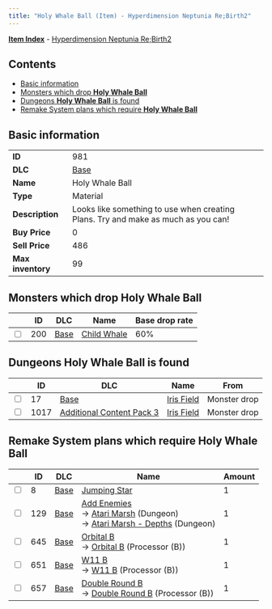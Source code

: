 ```yaml
---
title: "Holy Whale Ball (Item) - Hyperdimension Neptunia Re;Birth2"
---
```


[**Item Index**](/neptunia/rb2/item/index.html) - [Hyperdimension Neptunia Re;Birth2](/neptunia/rb2)

## Contents

- [Basic information](#basic-information)
- [Monsters which drop **Holy Whale Ball**](#monsters-which-drop-holy-whale-ball)
- [Dungeons **Holy Whale Ball** is found](#dungeons-holy-whale-ball-is-found)
- [Remake System plans which require **Holy Whale Ball**](#remake-system-plans-which-require-holy-whale-ball)

## Basic information

|   |   |
| -- | -- |
| **ID** | 981 |
| **DLC** | [Base](/neptunia/rb2/dlc/0-base.html) |
| **Name** | Holy Whale Ball |
| **Type** | Material |
| **Description** | Looks like something to use when creating Plans. Try and make as much as you can! |
| **Buy Price** | 0 |
| **Sell Price** | 486 |
| **Max inventory** | 99 |

## Monsters which drop **Holy Whale Ball**

|    | ID | DLC | Name | Base drop rate |
| -- | -- | --- | ---- | -------------- |
| <input type="checkbox" id="rb2-monster-0-200" class="trackbox" /> | 200 | [Base](/neptunia/rb2/dlc/0-base.html) | [Child Whale](/neptunia/rb2/monster/0-200-child-whale.html) | 60% |

## Dungeons **Holy Whale Ball** is found

|    | ID | DLC | Name | From |
| -- | -- | --- | ---- | ---- |
| <input type="checkbox" id="rb2-dungeon-0-17" class="trackbox" /> | 17 | [Base](/neptunia/rb2/dlc/0-base.html) | [Iris Field](/neptunia/rb2/dungeon/0-17-iris-field.html) | Monster drop |
| <input type="checkbox" id="rb2-dungeon-5-1017" class="trackbox" /> | 1017 | [Additional Content Pack 3](/neptunia/rb2/dlc/5-pack3.html) | [Iris Field](/neptunia/rb2/dungeon/5-1017-iris-field.html) | Monster drop |

## Remake System plans which require **Holy Whale Ball**

|    | ID | DLC | Name | Amount |
| -- | -- | --- | ---- | ------ |
| <input type="checkbox" id="rb2-remake-0-8" class="trackbox" /> | 8 | [Base](/neptunia/rb2/dlc/0-base.html) | [Jumping Star](/neptunia/rb2/remake/0-8-jumping-star.html) | 1 |
| <input type="checkbox" id="rb2-remake-0-129" class="trackbox" /> | 129 | [Base](/neptunia/rb2/dlc/0-base.html) | [Add Enemies](/neptunia/rb2/remake/0-129-add-enemies.html)<br />→ [Atari Marsh](/neptunia/rb2/dungeon/0-18-atari-marsh.html) (Dungeon)<br />→ [Atari Marsh - Depths](/neptunia/rb2/dungeon/0-19-atari-marsh-depths.html) (Dungeon) | 1 |
| <input type="checkbox" id="rb2-remake-0-645" class="trackbox" /> | 645 | [Base](/neptunia/rb2/dlc/0-base.html) | [Orbital B](/neptunia/rb2/remake/0-645-orbital-b.html)<br />→ [Orbital B](/neptunia/rb2/item/0-3259-orbital-b.html) (Processor (B)) | 1 |
| <input type="checkbox" id="rb2-remake-0-651" class="trackbox" /> | 651 | [Base](/neptunia/rb2/dlc/0-base.html) | [W11 B](/neptunia/rb2/remake/0-651-w11-b.html)<br />→ [W11 B](/neptunia/rb2/item/0-3361-w11-b.html) (Processor (B)) | 1 |
| <input type="checkbox" id="rb2-remake-0-657" class="trackbox" /> | 657 | [Base](/neptunia/rb2/dlc/0-base.html) | [Double Round B](/neptunia/rb2/remake/0-657-double-round-b.html)<br />→ [Double Round B](/neptunia/rb2/item/0-3307-double-round-b.html) (Processor (B)) | 1 |